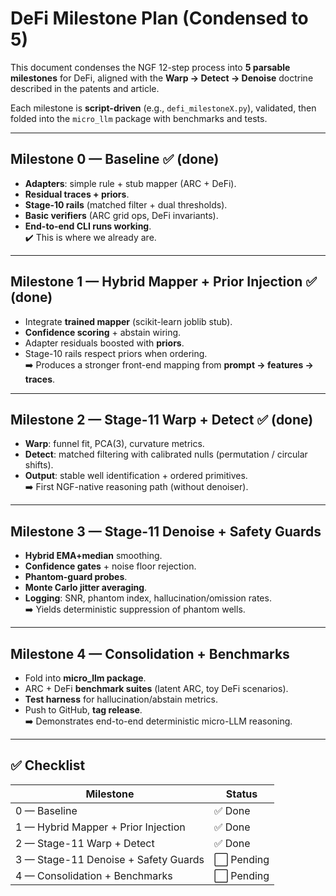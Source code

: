 # DeFi Milestone Plan (Condensed to 5)

This document condenses the NGF 12-step process into **5 parsable milestones** for DeFi, aligned with the **Warp → Detect → Denoise** doctrine described in the patents and article.  

Each milestone is **script-driven** (e.g., `defi_milestoneX.py`), validated, then folded into the `micro_llm` package with benchmarks and tests.

---

## Milestone 0 — Baseline ✅ (done)
- **Adapters**: simple rule + stub mapper (ARC + DeFi).  
- **Residual traces + priors**.  
- **Stage-10 rails** (matched filter + dual thresholds).  
- **Basic verifiers** (ARC grid ops, DeFi invariants).  
- **End-to-end CLI runs working**.  
✔️ This is where we already are.

---

## Milestone 1 — Hybrid Mapper + Prior Injection ✅ (done)
- Integrate **trained mapper** (scikit-learn joblib stub).  
- **Confidence scoring** + abstain wiring.  
- Adapter residuals boosted with **priors**.  
- Stage-10 rails respect priors when ordering.  
➡️ Produces a stronger front-end mapping from **prompt → features → traces**.

---

## Milestone 2 — Stage-11 Warp + Detect ✅ (done)
- **Warp**: funnel fit, PCA(3), curvature metrics.  
- **Detect**: matched filtering with calibrated nulls (permutation / circular shifts).  
- **Output**: stable well identification + ordered primitives.  
➡️ First NGF-native reasoning path (without denoiser).

---

## Milestone 3 — Stage-11 Denoise + Safety Guards
- **Hybrid EMA+median** smoothing.  
- **Confidence gates** + noise floor rejection.  
- **Phantom-guard probes**.  
- **Monte Carlo jitter averaging**.  
- **Logging**: SNR, phantom index, hallucination/omission rates.  
➡️ Yields deterministic suppression of phantom wells.

---

## Milestone 4 — Consolidation + Benchmarks
- Fold into **micro_llm package**.  
- ARC + DeFi **benchmark suites** (latent ARC, toy DeFi scenarios).  
- **Test harness** for hallucination/abstain metrics.  
- Push to GitHub, **tag release**.  
➡️ Demonstrates end-to-end deterministic micro-LLM reasoning.

---

## ✅ Checklist

| Milestone | Status |
|-----------|--------|
| 0 — Baseline | ✅ Done |
| 1 — Hybrid Mapper + Prior Injection | ✅ Done  |
| 2 — Stage-11 Warp + Detect | ✅ Done |
| 3 — Stage-11 Denoise + Safety Guards | ⬜ Pending |
| 4 — Consolidation + Benchmarks | ⬜ Pending |
